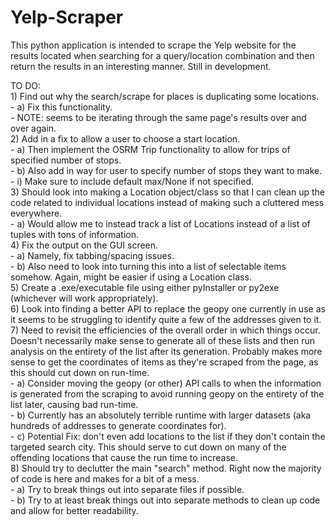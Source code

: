 # Yelp-Scraper  
This python application is intended to scrape the Yelp website for the results located when searching for a query/location combination and then return the results in an interesting manner. Still in development.  


TO DO:  
    1) Find out why the search/scrape for places is duplicating some locations.  
    - a) Fix this functionality.  
      - NOTE: seems to be iterating through the same page's results over and over again.  
    2) Add in a fix to allow a user to choose a start location.  
    - a) Then implement the OSRM Trip functionality to allow for trips of specified number of stops.  
    - b) Also add in way for user to specify number of stops they want to make.  
      - i) Make sure to include default max/None if not specified.  
    3) Should look into making a Location object/class so that I can clean up the code related to individual locations instead of making such a cluttered mess everywhere.  
    - a) Would allow me to instead track a list of Locations instead of a list of tuples with tons of information.  
    4) Fix the output on the GUI screen.  
       - a) Namely, fix tabbing/spacing issues.  
       - b) Also need to look into turning this into a list of selectable items somehow. Again, might be easier if using a Location class.  
    5) Create a .exe/executable file using either pyInstaller or py2exe (whichever will work appropriately).  
    6) Look into finding a better API to replace the geopy one currently in use as it seems to be struggling to identify quite a few of the addresses given to it.  
    7) Need to revisit the efficiencies of the overall order in which things occur. Doesn't necessarily make sense to generate all of these lists and then run analysis on the entirety of the list after its generation. Probably makes more sense to get the coordinates of items as they're scraped from the page, as this should cut down on run-time.   
       - a) Consider moving the geopy (or other) API calls to when the information is generated from the scraping to avoid running geopy on the entirety of the list later, causing bad run-time.  
       - b) Currently has an absolutely terrible runtime with larger datasets (aka hundreds of addresses to generate coordinates for).  
       - c) Potential Fix: don't even add locations to the list if they don't contain the targeted search city. This should serve to cut down on many of the offending locations that cause the run time to increase.  
    8) Should try to declutter the main "search" method. Right now the majority of code is here and makes for a bit of a mess.  
       - a) Try to break things out into separate files if possible.  
       - b) Try to at least break things out into separate methods to clean up code and allow for better readability.  


